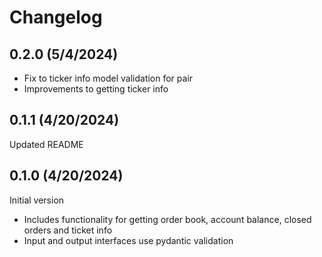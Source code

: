 # Changelog

## 0.2.0 (5/4/2024)

* Fix to ticker info model validation for pair
* Improvements to getting ticker info

## 0.1.1 (4/20/2024)

Updated README

## 0.1.0 (4/20/2024)

Initial version

* Includes functionality for getting order book, account balance, closed orders and ticket info
* Input and output interfaces use pydantic validation
